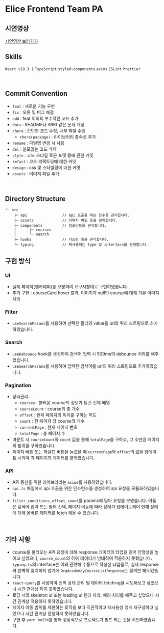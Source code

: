 # Elice Frontend Team PA

## 시연영상

[시연영상 보러가기](https://youtu.be/cjLFXDn8AY0)

## Skills

`React v18.3.1` `TypeScript` `styled-components` `axios` `ESLint` `Prettier`

<br/>

## Commit Convention

- `feat` : 새로운 기능 구현
- `fix` : 오류 및 버그 해결
- `add` : feat 이외의 부수적인 코드 추가
- `docs` : README나 WIKI 같은 문서 개정
- `chore` : 간단한 코드 수정, 내부 파일 수정
  - `chore(package)` : 라이브러리 종속성 추가
- `rename` : 파일명 변경 시 사용
- `del` : 쓸모없는 코드 삭제
- `style` : 코드 스타일 혹은 포맷 등에 관한 커밋
- `refact` : 코드 리팩토링에 대한 커밋
- `design` : css 및 스타일링에 대한 커밋
- `assets` : 이미지 파일 추가

<br/>

## Directory Structure

```
└─ src
	├─ api                // api 호출을 하는 함수를 관리합니다.
	├─ assets             // 이미지 파일 등을 관리합니다.
	├─ components         // 컴포넌트를 관리합니다.
	│      ├─ courses
	│      └─ search
	├─ hooks              // 커스텀 훅을 관리합니다.
	└─ typing             // 재사용되는 type 및 interface를 관리합니다.
```

## 구현 방식

### UI

- 실제 페이지(엘카데미)를 모방하여 요구사항대로 구현하였습니다.
- 추가 구현 : courseCard hover 효과, 이미지가 null인 course에 대해 기본 이미지 처리

### Filter

- `useSearchParams`를 사용하여 선택한 필터의 value를 url의 쿼리 스트링으로 추가하였습니다.

### Search

- `useDebounce` hook을 생성하여 검색어 입력 시 500ms의 debounce 처리를 해주었습니다.
- `useSearchParams`를 사용하여 입력한 검색어를 url의 쿼리 스트링으로 추가하였습니다.

### Pagination

- 상태관리 : <br/>
  - `courses` : 불러온 course의 정보가 담긴 전체 배열
  - `courseCount` : course의 총 개수
  - `offset` : 현재 페이지의 위치를 구하는 척도
  - `count` : 한 페이지 당 course의 개수
  - `currentPage` : 현재 페이지 번호
  - `totalPage` : 총 페이지 수
- 마운트 시 `courseCount`와 `count` 값을 통해 `totalPage`를 구하고, 그 수만큼 페이지의 범위를 구하였습니다.
- 페이지 버튼 또는 화살표 버튼을 눌렀을 때 `currentPage`와 `offset`의 값을 업데이트 시키며 각 페이지의 데이터를 불러왔습니다.

### API

- API 통신을 위한 라이브러리는 `axios`를 사용하였습니다.
- `api.ts` 파일에서 api 호출을 위한 인스턴스를 생성하여 api 요청을 모듈화하였습니다.
- `filter_conditions`, `offset`, `count`를 params에 담아 요청을 보냈습니다. 이들은 검색어 입력 또는 필터 선택, 페이지 이동에 따라 상태가 업데이트되어 현재 상태에 대해 올바른 데이터를 fetch 해올 수 있습니다.

<br/>

## 기타 사항

- course를 불러오는 API 요청에 대해 response 데이터의 타입을 걸어 안정성을 높이고 싶었으나, `course_count`의 하위 데이터가 방대하여 적용하지 못했습니다. <br/> `typing.ts`의 interface는 이와 관련해 수동으로 작성한 타입들로, 실제 response와 완벽히 일치하지 않기에 `OrgAcademdyCourseListResponse`는 정의만 해두었습니다.
- `react-query`를 사용하여 전역 상태 관리 및 데이터 fetching을 시도해보고 싶었으나 시간 관계상 하지 못하였습니다.
- 로딩 시의 skeleton ui 또는 loading ui 렌더 처리, 에러 처리를 해주고 싶었으나 시간 관계상 적용하지 못하였습니다.
- 페이지 이동 범위를 제한하는 로직을 보다 직관적이고 재사용성 있게 재구성하고 싶었으나 시간 관계상 진행하지 못하였습니다.
- 구현 후 `yarn build`를 통해 정상적으로 프로젝트가 빌드 되는 것을 확인하였습니다.